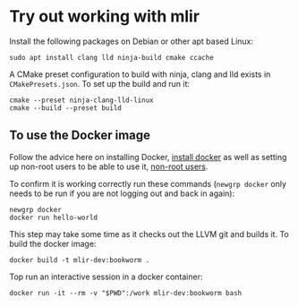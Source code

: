 # Try out working with mlir

Install the following packages on Debian or other apt based Linux:

    sudo apt install clang lld ninja-build cmake ccache

A CMake preset configuration to build with ninja, clang and lld exists in 
`CMakePresets.json`. To set up the build and run it:

    cmake --preset ninja-clang-lld-linux
    cmake --build --preset build

## To use the Docker image

Follow the advice here on installing Docker, [install docker](https://docs.docker.com/engine/install/debian/) 
as well as setting up non-root users to be able to use it, 
[non-root users](https://docs.docker.com/engine/install/linux-postinstall/#manage-docker-as-a-non-root-user).

To confirm it is working correctly run these commands (`newgrp docker` only needs to be run if you are not 
logging out and back in again):

    newgrp docker
    docker run hello-world

This step may take some time as it checks out the LLVM git and builds it. To
build the docker image:

    docker build -t mlir-dev:bookworm .

Top run an interactive session in a docker container:

    docker run -it --rm -v "$PWD":/work mlir-dev:bookworm bash

